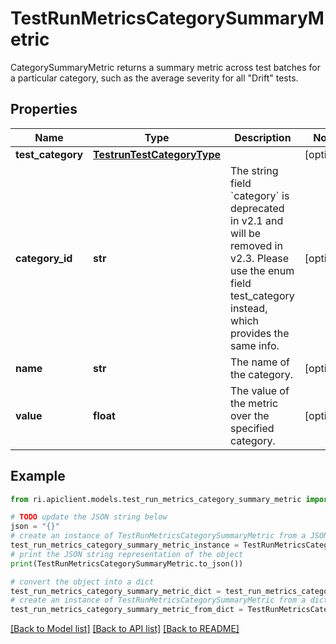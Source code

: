 # TestRunMetricsCategorySummaryMetric

CategorySummaryMetric returns a summary metric across test batches for a particular category, such as the average severity for all \"Drift\" tests.

## Properties

Name | Type | Description | Notes
------------ | ------------- | ------------- | -------------
**test_category** | [**TestrunTestCategoryType**](TestrunTestCategoryType.md) |  | [optional] 
**category_id** | **str** | The string field &#x60;category&#x60; is deprecated in v2.1 and will be removed in v2.3. Please use the enum field test_category instead, which provides the same info. | [optional] 
**name** | **str** | The name of the category. | [optional] 
**value** | **float** | The value of the metric over the specified category. | [optional] 

## Example

```python
from ri.apiclient.models.test_run_metrics_category_summary_metric import TestRunMetricsCategorySummaryMetric

# TODO update the JSON string below
json = "{}"
# create an instance of TestRunMetricsCategorySummaryMetric from a JSON string
test_run_metrics_category_summary_metric_instance = TestRunMetricsCategorySummaryMetric.from_json(json)
# print the JSON string representation of the object
print(TestRunMetricsCategorySummaryMetric.to_json())

# convert the object into a dict
test_run_metrics_category_summary_metric_dict = test_run_metrics_category_summary_metric_instance.to_dict()
# create an instance of TestRunMetricsCategorySummaryMetric from a dict
test_run_metrics_category_summary_metric_from_dict = TestRunMetricsCategorySummaryMetric.from_dict(test_run_metrics_category_summary_metric_dict)
```
[[Back to Model list]](../README.md#documentation-for-models) [[Back to API list]](../README.md#documentation-for-api-endpoints) [[Back to README]](../README.md)

